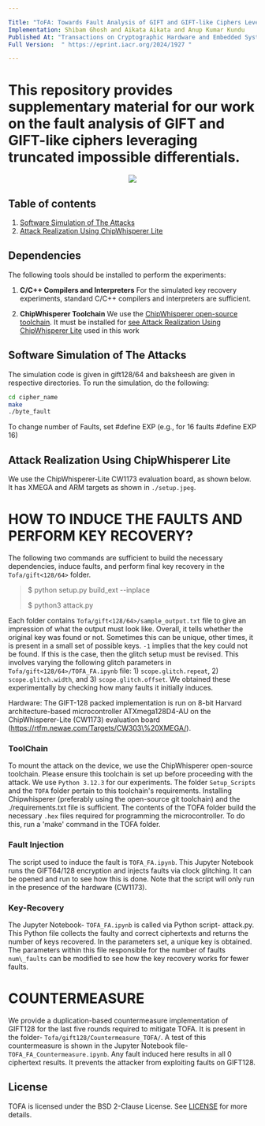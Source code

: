 ```yaml
---

Title: "ToFA: Towards Fault Analysis of GIFT and GIFT-like Ciphers Leveraging Truncated Impossible Differentials"
Implementation: Shibam Ghosh and Aikata Aikata and Anup Kumar Kundu
Published At: "Transactions on Cryptographic Hardware and Embedded Systems (CHES) Volume 2025 Issue 3"
Full Version:  " https://eprint.iacr.org/2024/1927 "

---
```

This repository provides supplementary material for our work on the fault analysis of **GIFT** and **GIFT-like** ciphers leveraging truncated impossible differentials.
=========================================================

<p align="center">
  <img src="fig/tofa.png" />
</p>

## Table of contents

1. [Software Simulation of The Attacks](#simulation)
1. [Attack Realization Using ChipWhisperer Lite](#fault)
&nbsp;

## Dependencies

The following tools should be installed to perform the experiments:

1. **C/C++ Compilers and Interpreters**
   For the simulated key recovery experiments, standard C/C++ compilers and interpreters are sufficient.

2. **ChipWhisperer Toolchain**
   We use the [ChipWhisperer open-source toolchain](https://github.com/newaetech/chipwhisperer).
   It must be installed for [see Attack Realization Using ChipWhisperer Lite](#attack-realization-using-chipwhisperer-lite) used in this work

## Software Simulation of The Attacks
The simulation code is given in gift128/64 and baksheesh are given in respective directories.
To run the simulation, do the following:
```bash
cd cipher_name
make
./byte_fault
```
To change number of Faults, set #define EXP (e.g., for 16 faults #define EXP 16)

## Attack Realization Using ChipWhisperer Lite

We use the ChipWhisperer-Lite  CW1173  evaluation board, as shown below. It has XMEGA and ARM targets as shown in `./setup.jpeg`.

 <!-- <div  align="center"><img  src="./setup.jpeg"  width="400"  height="200"></div> -->

# HOW TO INDUCE THE FAULTS AND PERFORM KEY RECOVERY?
The following two commands are sufficient to build the necessary dependencies, induce faults, and perform final key recovery in the `Tofa/gift<128/64>` folder.

> $ python setup.py build_ext --inplace
> 
> $ python3 attack.py

Each folder contains `Tofa/gift<128/64>/sample_output.txt` file to give an impression of what the output must look like. Overall, it tells whether the original key was found or not. Sometimes this can be unique, other times, it is present in a small set of possible keys. `-1` implies that the key could not be found. If this is the case, then the glitch setup must be revised. This involves varying the following glitch parameters in `Tofa/gift<128/64>/TOFA_FA.ipynb` file: 1) `scope.glitch.repeat`, 2) `scope.glitch.width`, and 3) `scope.glitch.offset`. We obtained these experimentally by checking how many faults it initially induces.


Hardware: The GIFT-128 packed implementation is run on 8-bit Harvard architecture-based microcontroller ATXmega128D4-AU on the ChipWhisperer-Lite (CW1173) evaluation board (https://rtfm.newae.com/Targets/CW303\%20XMEGA/). 

### ToolChain 
To mount the attack on the device, we use the ChipWhisperer open-source toolchain. Please ensure this toolchain is set up before proceeding with the attack. We use `Python 3.12.3` for our experiments. The folder `Setup_Scripts` and the `TOFA` folder pertain to this toolchain's requirements. Installing Chipwhisperer (preferably using the open-source git toolchain) and the ./requirements.txt file is sufficient. The contents of the TOFA folder build the necessary `.hex` files required for programming the microcontroller. To do this, run a 'make' command in the TOFA folder.

### Fault Injection 
The script used to induce the fault is `TOFA_FA.ipynb`. This Jupyter Notebook runs the GIFT64/128 encryption and injects faults via clock glitching. It can be opened and run to see how this is done. Note that the script will only run in the presence of the hardware (CW1173). 

### Key-Recovery 
The Jupyter Notebook- `TOFA_FA.ipynb` is called via Python script- attack.py. This Python file collects the faulty and correct ciphertexts and returns the number of keys recovered. In the parameters set, a unique key is obtained. The parameters within this file responsible for the number of faults `num\_faults` can be modified to see how the key recovery works for fewer faults.

# COUNTERMEASURE

We provide a duplication-based countermeasure implementation of GIFT128 for the last five rounds required to mitigate TOFA. It is present in the folder- `Tofa/gift128/Countermeasure_TOFA/`. A test of this countermeasure is shown in the Jupyter Notebook file- `TOFA_FA_Countermeasure.ipynb`. Any fault induced here results in all 0 ciphertext results. It prevents the attacker from exploiting faults on GIFT128.


## License

TOFA is licensed under the BSD 2-Clause License. See [LICENSE](LICENSE) for more details.

<br />
<br />
